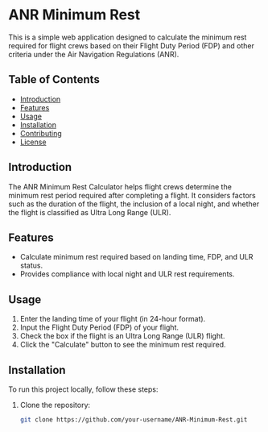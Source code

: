 # ANR Minimum Rest

This is a simple web application designed to calculate the minimum rest required for flight crews based on their Flight Duty Period (FDP) and other criteria under the Air Navigation Regulations (ANR).

## Table of Contents
- [Introduction](#introduction)
- [Features](#features)
- [Usage](#usage)
- [Installation](#installation)
- [Contributing](#contributing)
- [License](#license)

## Introduction

The ANR Minimum Rest Calculator helps flight crews determine the minimum rest period required after completing a flight. It considers factors such as the duration of the flight, the inclusion of a local night, and whether the flight is classified as Ultra Long Range (ULR).

## Features

- Calculate minimum rest required based on landing time, FDP, and ULR status.
- Provides compliance with local night and ULR rest requirements.

## Usage

1. Enter the landing time of your flight (in 24-hour format).
2. Input the Flight Duty Period (FDP) of your flight.
3. Check the box if the flight is an Ultra Long Range (ULR) flight.
4. Click the "Calculate" button to see the minimum rest required.

## Installation

To run this project locally, follow these steps:

1. Clone the repository:
   ```sh
   git clone https://github.com/your-username/ANR-Minimum-Rest.git
